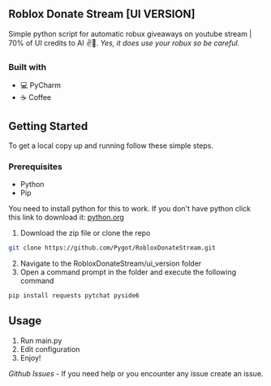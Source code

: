 <!-- ABOUT THE PROJECT -->
## Roblox Donate Stream [UI VERSION]
Simple python script for automatic robux giveaways on youtube stream | 70% of UI credits to AI ✌️🤣.
_Yes, it does use your robux so be careful._

### Built with
* 💻 PyCharm
* ☕ Coffee

<!-- GETTING STARTED -->
## Getting Started

To get a local copy up and running follow these simple steps.

### Prerequisites

* Python
* Pip

You need to install python for this to work. If you don't have python click this link to download it: [python.org](https://www.python.org)

1. Download the zip file or clone the repo 
```sh
git clone https://github.com/Pygot/RobloxDonateStream.git
```
2. Navigate to the RobloxDonateStream/ui_version folder
3. Open a command prompt in the folder and execute the following command
```sh
pip install requests pytchat pyside6
```

<!-- USAGE EXAMPLES -->
## Usage

1. Run main.py
2. Edit configuration
3. Enjoy!

_Github Issues_ - If you need help or you encounter any issue create an issue.
